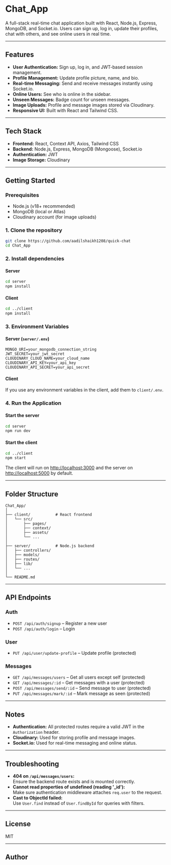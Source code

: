 # Chat_App

A full-stack real-time chat application built with React, Node.js, Express, MongoDB, and Socket.io. Users can sign up, log in, update their profiles, chat with others, and see online users in real time.

---

## Features

- **User Authentication:** Sign up, log in, and JWT-based session management.
- **Profile Management:** Update profile picture, name, and bio.
- **Real-time Messaging:** Send and receive messages instantly using Socket.io.
- **Online Users:** See who is online in the sidebar.
- **Unseen Messages:** Badge count for unseen messages.
- **Image Uploads:** Profile and message images stored via Cloudinary.
- **Responsive UI:** Built with React and Tailwind CSS.

---

## Tech Stack

- **Frontend:** React, Context API, Axios, Tailwind CSS
- **Backend:** Node.js, Express, MongoDB (Mongoose), Socket.io
- **Authentication:** JWT
- **Image Storage:** Cloudinary

---

## Getting Started

### Prerequisites

- Node.js (v18+ recommended)
- MongoDB (local or Atlas)
- Cloudinary account (for image uploads)

### 1. Clone the repository

```bash
git clone https://github.com/aadilshaikh1208/quick-chat
cd Chat_App
```

### 2. Install dependencies

#### Server

```bash
cd server
npm install
```

#### Client

```bash
cd ../client
npm install
```

### 3. Environment Variables

#### Server (`server/.env`)

```
MONGO_URI=your_mongodb_connection_string
JWT_SECRET=your_jwt_secret
CLOUDINARY_CLOUD_NAME=your_cloud_name
CLOUDINARY_API_KEY=your_api_key
CLOUDINARY_API_SECRET=your_api_secret
```

#### Client

If you use any environment variables in the client, add them to `client/.env`.

### 4. Run the Application

#### Start the server

```bash
cd server
npm run dev
```

#### Start the client

```bash
cd ../client
npm start
```

The client will run on [http://localhost:3000](http://localhost:3000) and the server on [http://localhost:5000](http://localhost:5000) by default.

---

## Folder Structure

```
Chat_App/
│
├── client/           # React frontend
│   └── src/
│       ├── pages/
│       ├── context/
│       ├── assets/
│       └── ...
│
├── server/           # Node.js backend
│   ├── controllers/
│   ├── models/
│   ├── routes/
│   ├── lib/
│   └── ...
│
└── README.md
```

---

## API Endpoints

### Auth

- `POST /api/auth/signup` – Register a new user
- `POST /api/auth/login` – Login

### User

- `PUT /api/user/update-profile` – Update profile (protected)

### Messages

- `GET /api/messages/users` – Get all users except self (protected)
- `GET /api/messages/:id` – Get messages with a user (protected)
- `POST /api/messages/send/:id` – Send message to user (protected)
- `PUT /api/messages/mark/:id` – Mark message as seen (protected)

---

## Notes

- **Authentication:** All protected routes require a valid JWT in the `Authorization` header.
- **Cloudinary:** Used for storing profile and message images.
- **Socket.io:** Used for real-time messaging and online status.

---

## Troubleshooting

- **404 on `/api/messages/users`:**  
  Ensure the backend route exists and is mounted correctly.
- **Cannot read properties of undefined (reading '_id'):**  
  Make sure authentication middleware attaches `req.user` to the request.
- **Cast to ObjectId failed:**  
  Use `User.find` instead of `User.findById` for queries with filters.

---

## License

MIT

---

## Author
